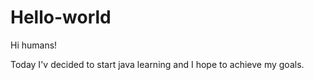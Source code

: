 # Hello-world

Hi humans!

Today I'v decided to start java learning and I hope to achieve my goals.
